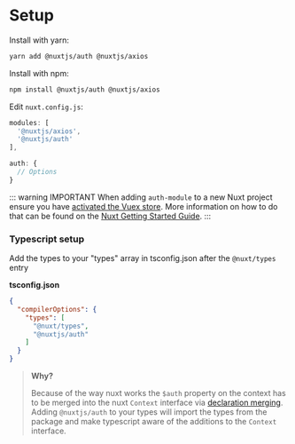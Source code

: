 # Setup

Install with yarn:

```bash
yarn add @nuxtjs/auth @nuxtjs/axios
```

Install with npm:

```bash
npm install @nuxtjs/auth @nuxtjs/axios
```

Edit `nuxt.config.js`:

```js
modules: [
  '@nuxtjs/axios',
  '@nuxtjs/auth'
],

auth: {
  // Options
}
```

::: warning IMPORTANT
When adding `auth-module` to a new Nuxt project ensure you have [activated the Vuex store](https://nuxtjs.org/guide/vuex-store/#activate-the-store). More information on how to do that can be found on the [Nuxt Getting Started Guide](https://nuxtjs.org/guide/vuex-store).
:::


### Typescript setup

Add the types to your "types" array in tsconfig.json after the `@nuxt/types` entry

**tsconfig.json**

```json
{
  "compilerOptions": {
    "types": [
      "@nuxt/types",
      "@nuxtjs/auth"
    ]
  }
}
```
> **Why?**
>
> Because of the way nuxt works the `$auth` property on the context has to be merged into the nuxt `Context` interface via [declaration merging](https://www.typescriptlang.org/docs/handbook/declaration-merging.html). Adding `@nuxtjs/auth` to your types will import the types from the package and make typescript aware of the additions to the `Context` interface.
